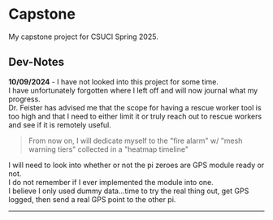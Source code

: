 # Capstone
My capstone project for CSUCI Spring 2025.

## Dev-Notes
**10/09/2024** - I have not looked into this project for some time.\
I have unfortunately forgotten where I left off and will now journal what my progress.\
Dr. Feister has advised me that the scope for having a rescue worker tool is too high and that I need to either limit it or truly reach out to rescue workers and see if it is remotely useful.
> From now on, I will dedicate myself to the "fire alarm" w/ "mesh warning tiers" collected in a "heatmap timeline"

I will need to look into whether or not the pi zeroes are GPS module ready or not.\
I do not remember if I ever implemented the module into one.\
I believe I only used dummy data...time to try the real thing out, get GPS logged, then send a real GPS point to the other pi.

---
